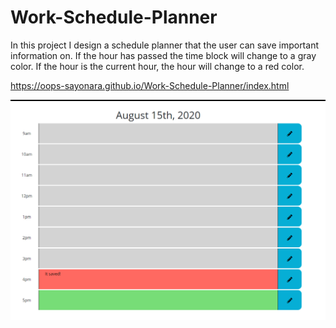 # Work-Schedule-Planner


In this project I design a schedule planner that the user can save important information on. If the hour has passed
the time block will change to a gray color. If the hour is the current hour, the hour will change to a red color.

https://oops-sayonara.github.io/Work-Schedule-Planner/index.html


![](images/Planner2.PNG)
